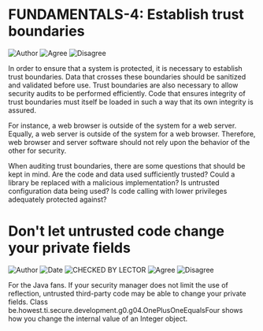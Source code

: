 # FUNDAMENTALS-4: Establish trust boundaries

![Author](https://img.shields.io/badge/Author-Oracle-blue.svg)
![Agree](https://img.shields.io/badge/AGREE-2-green.svg)
![Disagree](https://img.shields.io/badge/DISAGREE-0-red.svg)

In order to ensure that a system is protected, it is necessary to establish trust boundaries. Data that crosses these boundaries should be sanitized and validated before use. Trust boundaries are also necessary to allow security audits to be performed efficiently. Code that ensures integrity of trust boundaries must itself be loaded in such a way that its own integrity is assured.

For instance, a web browser is outside of the system for a web server. Equally, a web server is outside of the system for a web browser. Therefore, web browser and server software should not rely upon the behavior of the other for security.

When auditing trust boundaries, there are some questions that should be kept in mind. Are the code and data used sufficiently trusted? Could a library be replaced with a malicious implementation? Is untrusted configuration data being used? Is code calling with lower privileges adequately protected against?

# Don't let untrusted code change your private fields
![Author](https://img.shields.io/badge/Author-Manu.DeWitte-blue.svg)
![Date](https://img.shields.io/badge/Date-20171020-lightgrey.svg)
![CHECKED BY LECTOR](https://img.shields.io/badge/CHECKED_BY_LECTOR-YES-green.svg)
![Agree](https://img.shields.io/badge/AGREE-0-green.svg)
![Disagree](https://img.shields.io/badge/DISAGREE-0-red.svg)


For the Java fans. If your security manager does not limit the use of reflection, untrusted third-party code may be able 
to change your private fields. Class be.howest.ti.secure.development.g0.g04.OnePlusOneEqualsFour shows how you change 
the internal value of an Integer object.